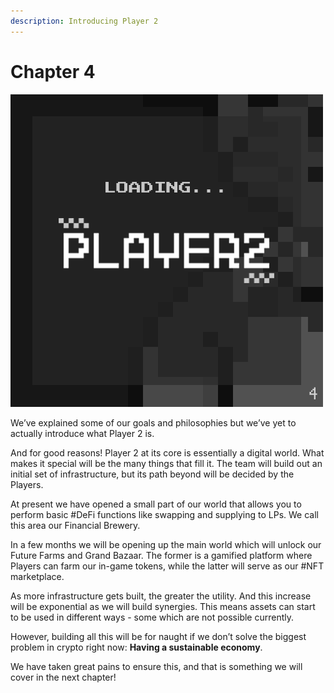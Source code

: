 ```yaml
---
description: Introducing Player 2
---
```


# Chapter 4

![](<../../../.gitbook/assets/Tweet-Post4 (1).png>)

We’ve explained some of our goals and philosophies but we’ve yet to actually introduce what Player 2 is.

And for good reasons! Player 2 at its core is essentially a digital world. What makes it special will be the many things that fill it. The team will build out an initial set of infrastructure, but its path beyond will be decided by the Players.

At present we have opened a small part of our world that allows you to perform basic #DeFi functions like swapping and supplying to LPs. We call this area our Financial Brewery.

In a few months we will be opening up the main world which will unlock our Future Farms and Grand Bazaar. The former is a gamified platform where Players can farm our in-game tokens, while the latter will serve as our #NFT marketplace.

As more infrastructure gets built, the greater the utility. And this increase will be exponential as we will build synergies. This means assets can start to be used in different ways - some which are not possible currently.

However, building all this will be for naught if we don’t solve the biggest problem in crypto right now: **Having a sustainable economy**.

We have taken great pains to ensure this, and that is something we will cover in the next chapter!
